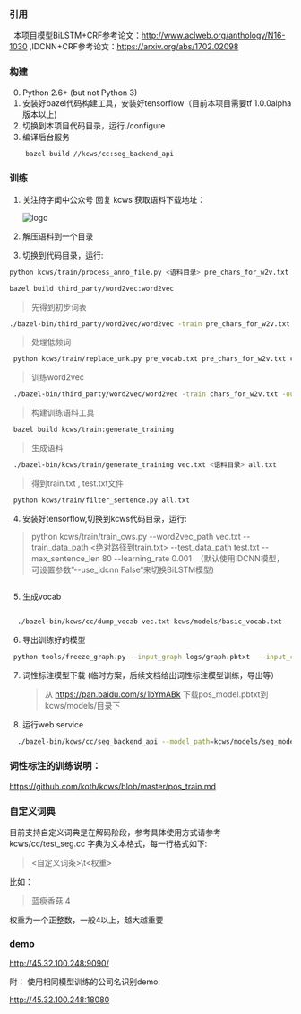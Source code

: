 
### 引用 
 
本项目模型BiLSTM+CRF参考论文：http://www.aclweb.org/anthology/N16-1030 ,IDCNN+CRF参考论文：https://arxiv.org/abs/1702.02098


### 构建

0. Python 2.6+ (but not Python 3)
1. 安装好bazel代码构建工具，安装好tensorflow（目前本项目需要tf 1.0.0alpha版本以上)
2. 切换到本项目代码目录，运行./configure
3. 编译后台服务 

```sh
    bazel build //kcws/cc:seg_backend_api
```

### 训练

1. 关注待字闺中公众号 回复 kcws 获取语料下载地址：
   
   ![logo](https://github.com/koth/kcws/blob/master/docs/qrcode_dzgz.jpg?raw=true "待字闺中")
   
   
2. 解压语料到一个目录

3. 切换到代码目录，运行:
  ```sh
  python kcws/train/process_anno_file.py <语料目录> pre_chars_for_w2v.txt
  ```
  ```sh
  bazel build third_party/word2vec:word2vec
  ```
  > 先得到初步词表
  ```sh
 ./bazel-bin/third_party/word2vec/word2vec -train pre_chars_for_w2v.txt -save-vocab pre_vocab.txt -min-count 3
  ```

  > 处理低频词 
 
```sh
 python kcws/train/replace_unk.py pre_vocab.txt pre_chars_for_w2v.txt chars_for_w2v.txt
```

  > 训练word2vec
  ```sh
   ./bazel-bin/third_party/word2vec/word2vec -train chars_for_w2v.txt -output vec.txt -size 50 -sample 1e-4 -negative 5 -hs 1 -binary 0 -iter 5
  ``` 
  > 构建训练语料工具
  ```sh
   bazel build kcws/train:generate_training
  ``` 
  > 生成语料
  ```sh 
   ./bazel-bin/kcws/train/generate_training vec.txt <语料目录> all.txt
  ``` 
  > 得到train.txt , test.txt文件
  ```sh 
   python kcws/train/filter_sentence.py all.txt
  ```

4. 安装好tensorflow,切换到kcws代码目录，运行:
  > python kcws/train/train_cws.py --word2vec_path vec.txt --train_data_path <绝对路径到train.txt> --test_data_path test.txt --max_sentence_len 80 --learning_rate 0.001
  （默认使用IDCNN模型，可设置参数”--use_idcnn False“来切换BiLSTM模型)
  
```sh
```  
5. 生成vocab
```sh
```
```sh
  ./bazel-bin/kcws/cc/dump_vocab vec.txt kcws/models/basic_vocab.txt
```

6. 导出训练好的模型
```sh
 python tools/freeze_graph.py --input_graph logs/graph.pbtxt  --input_checkpoint logs/model.ckpt --output_node_names  "transitions,Reshape_7"   --output_graph kcws/models/seg_model.pbtxt
```

7. 词性标注模型下载  (临时方案，后续文档给出词性标注模型训练，导出等）

   >  从 https://pan.baidu.com/s/1bYmABk 下载pos_model.pbtxt到kcws/models/目录下

8. 运行web service
```sh
  ./bazel-bin/kcws/cc/seg_backend_api --model_path=kcws/models/seg_model.pbtxt(绝对路径到seg_model.pbtxt>)   --vocab_path=kcws/models/basic_vocab.txt   --max_sentence_len=80
```

### 词性标注的训练说明：

https://github.com/koth/kcws/blob/master/pos_train.md

### 自定义词典
目前支持自定义词典是在解码阶段，参考具体使用方式请参考kcws/cc/test_seg.cc
字典为文本格式，每一行格式如下:
><自定义词条>\t<权重>

比如：
>蓝瘦香菇	4

权重为一个正整数，一般4以上，越大越重要
 
### demo
http://45.32.100.248:9090/

附： 使用相同模型训练的公司名识别demo:

http://45.32.100.248:18080




